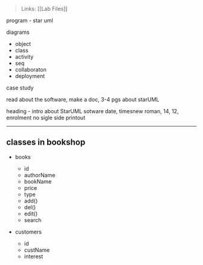 >Links: [[Lab Files]]

program - star uml

diagrams
- object
- class
- activity
- seq
- collaboraton
- deployment

case study

read about the software, make a doc, 3-4 pgs about starUML

heading - intro about StarUML sotware
date, timesnew roman, 14, 12, enrolment no
sigle side printout

---
## classes in bookshop
- books
	- id
	- authorName
	- bookName
	- price
	- type
	- add()
	- del()
	- edit()
	- search

- customers
	- id
	- custName
	- interest
